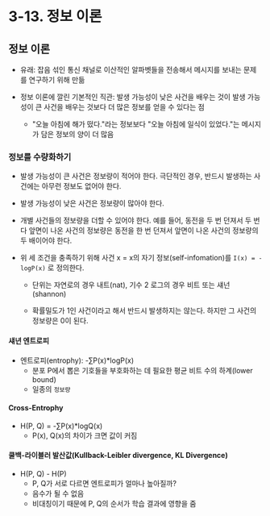 # 3-13. 정보 이론

## 정보 이론

* 유래: 잡음 섞인 통신 채널로 이산적인 알파벳들을 전송해서 메시지를 보내는 문제를 연구하기 위해 만듦

* 정보 이론에 깔린 기본적인 직관: 발생 가능성이 낮은 사건을 배우는 것이 발생 가능성이 큰 사건을 배우는 것보다 더 많은 정보를 얻을 수 있다는 점

    * "오늘 아침에 해가 떴다."라는 정보보다 "오늘 아침에 일식이 있었다."는 메시지가 담은 정보의 양이 더 많음

### 정보를 수량화하기

* 발생 가능성이 큰 사건은 정보량이 적어야 한다. 극단적인 경우, 반드시 발생하는 사건에는 아무런 정보도 없어야 한다.
* 발생 가능성이 낮은 사건은 정보량이 많아야 한다.
* 개별 사건들의 정보량을 더할 수 있어야 한다. 예를 들어, 동전을 두 번 던져서 두 번 다 앞면이 나온 사건의 정보량은 동전을 한 번 던져서 앞면이 나온 사건의 정보량의 두 배이어야 한다.
* 위 세 조건을 충족하기 위해 사건 x = x의 자기 정보(self-infomation)를 `I(x) = -logP(x)` 로 정의한다.

    * 단위는 자연로의 경우 내트(nat), 기수 2 로그의 경우 비트 또는 섀넌(shannon)

    * 확률밀도가 1인 사건이라고 해서 반드시 발생하지는 않는다. 하지만 그 사건의 정보량은 0이 된다.

#### 섀년 엔트로피

* 엔트로피(entrophy): -∑P(x)*logP(x)
    * 분포 P에서 뽑은 기호들을 부호화하는 데 필요한 평균 비트 수의 하계(lower bound)
    * 일종의 `정보량`

#### Cross-Entrophy

* H(P, Q) = -∑P(x)*logQ(x)
    * P(x), Q(x)의 차이가 크면 값이 커짐

#### 쿨백-라이블러 발산값(Kullback-Leibler divergence, KL Divergence)

* H(P, Q) - H(P)
    * P, Q가 서로 다르면 엔트로피가 얼마나 높아질까?
    * 음수가 될 수 없음
    * 비대칭이기 때문에 P, Q의 순서가 학습 결과에 영향을 줌
